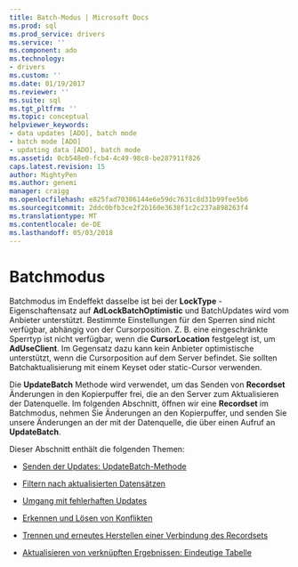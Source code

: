 ```yaml
---
title: Batch-Modus | Microsoft Docs
ms.prod: sql
ms.prod_service: drivers
ms.service: ''
ms.component: ado
ms.technology:
- drivers
ms.custom: ''
ms.date: 01/19/2017
ms.reviewer: ''
ms.suite: sql
ms.tgt_pltfrm: ''
ms.topic: conceptual
helpviewer_keywords:
- data updates [ADO], batch mode
- batch mode [ADO]
- updating data [ADO], batch mode
ms.assetid: 0cb548e0-fcb4-4c49-98c8-be287911f826
caps.latest.revision: 15
author: MightyPen
ms.author: genemi
manager: craigg
ms.openlocfilehash: e825fad70386144e6e59dc7631c8d31b99fee5b6
ms.sourcegitcommit: 2ddc0bfb3ce2f2b160e3638f1c2c237a898263f4
ms.translationtype: MT
ms.contentlocale: de-DE
ms.lasthandoff: 05/03/2018
---
```

# <a name="batch-mode"></a>Batchmodus
Batchmodus im Endeffekt dasselbe ist bei der **LockType** -Eigenschaftensatz auf **AdLockBatchOptimistic** und BatchUpdates wird vom Anbieter unterstützt. Bestimmte Einstellungen für den Sperren sind nicht verfügbar, abhängig von der Cursorposition. Z. B. eine eingeschränkte Sperrtyp ist nicht verfügbar, wenn die **CursorLocation** festgelegt ist, um **AdUseClient**. Im Gegensatz dazu kann kein Anbieter optimistische unterstützt, wenn die Cursorposition auf dem Server befindet. Sie sollten Batchaktualisierung mit einem Keyset oder static-Cursor verwenden.  
  
 Die **UpdateBatch** Methode wird verwendet, um das Senden von **Recordset** Änderungen in den Kopierpuffer frei, die an den Server zum Aktualisieren der Datenquelle. Im folgenden Abschnitt, öffnen wir eine **Recordset** im Batchmodus, nehmen Sie Änderungen an den Kopierpuffer, und senden Sie unsere Änderungen an der mit der Datenquelle, die über einen Aufruf an **UpdateBatch**.  
  
 Dieser Abschnitt enthält die folgenden Themen:  
  
-   [Senden der Updates: UpdateBatch-Methode](../../../ado/guide/data/sending-the-updates-updatebatch-method.md)  
  
-   [Filtern nach aktualisierten Datensätzen](../../../ado/guide/data/filtering-for-updated-records.md)  
  
-   [Umgang mit fehlerhaften Updates](../../../ado/guide/data/dealing-with-failed-updates.md)  
  
-   [Erkennen und Lösen von Konflikten](../../../ado/guide/data/detecting-and-resolving-conflicts.md)  
  
-   [Trennen und erneutes Herstellen einer Verbindung des Recordsets](../../../ado/guide/data/disconnecting-and-reconnecting-the-recordset.md)  
  
-   [Aktualisieren von verknüpften Ergebnissen: Eindeutige Tabelle](../../../ado/guide/data/updating-joined-results-unique-table.md)

